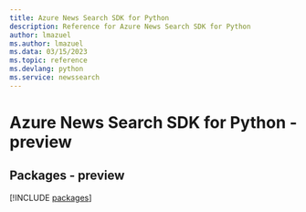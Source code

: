 ```yaml
---
title: Azure News Search SDK for Python
description: Reference for Azure News Search SDK for Python
author: lmazuel
ms.author: lmazuel
ms.data: 03/15/2023
ms.topic: reference
ms.devlang: python
ms.service: newssearch
---
```

# Azure News Search SDK for Python - preview
## Packages - preview
[!INCLUDE [packages](news-search-index.md)]